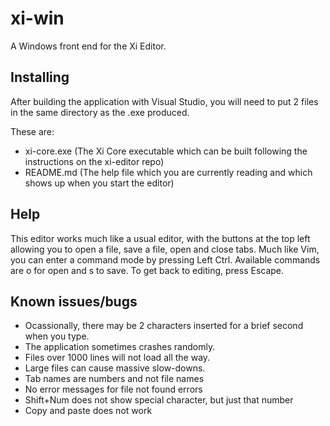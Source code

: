 # xi-win
A Windows front end for the Xi Editor.

## Installing
After building the application with Visual Studio, you will need to put 2 files in the same directory as the .exe produced.

These are:
*   xi-core.exe (The Xi Core executable which can be built following the instructions on the xi-editor repo)
*   README.md (The help file which you are currently reading and which shows up when you start the editor)

## Help
This editor works much like a usual editor, with the buttons at the top left allowing you to open a file, save a file, open and close tabs.
Much like Vim, you can enter a command mode by pressing Left Ctrl. Available commands are o for open and s to save.
To get back to editing, press Escape.

## Known issues/bugs
*   Ocassionally, there may be 2 characters inserted for a brief second when you type.
*   The application sometimes crashes randomly.
*   Files over 1000 lines will not load all the way.
*   Large files can cause massive slow-downs.
*   Tab names are numbers and not file names
*   No error messages for file not found errors
*   Shift+Num does not show special character, but just that number
*   Copy and paste does not work